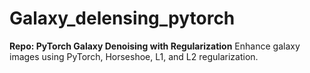 # Galaxy_delensing_pytorch
**Repo: PyTorch Galaxy Denoising with Regularization**  Enhance galaxy images using PyTorch, Horseshoe, L1, and L2 regularization. 
